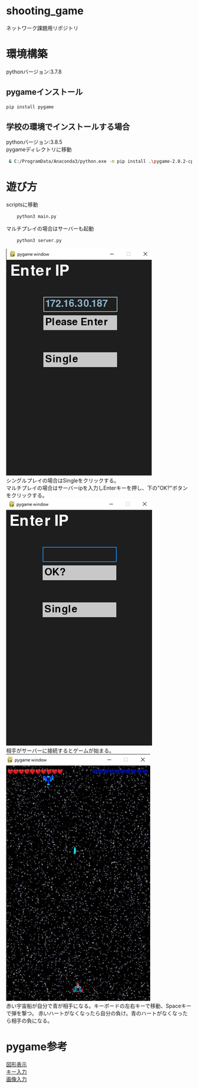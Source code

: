 # shooting_game
ネットワーク課題用リポジトリ
# 環境構築
pythonバージョン:3.7.8
## pygameインストール
```bash
pip install pygame
```
## 学校の環境でインストールする場合
pythonバージョン:3.8.5\
pygameディレクトリに移動
```bash
 & C:/ProgramData/Anaconda3/python.exe -m pip install .\pygame-2.0.2-cp38-cp38-win_amd64.whl
```
# 遊び方
scriptsに移動
```bash
    python3 main.py
```
マルチプレイの場合はサーバーも起動
```bash
    python3 server.py
```
![menue](/images/image1.png)\
シングルプレイの場合はSingleをクリックする。\
マルチプレイの場合はサーバーipを入力しEnterキーを押し、下の"OK?"ボタンをクリックする。\
![menue](/images/image2.png)\
相手がサーバーに接続するとゲームが始まる。\
![menue](/images/image3.png)\
赤い宇宙船が自分で青が相手になる。キーボードの左右キーで移動、Spaceキーで弾を撃つ。
赤いハートがなくなったら自分の負け。青のハートがなくなったら相手の負になる。

# pygame参考
[図形表示](https://shizenkarasuzon.hatenablog.com/entry/2018/12/29/213355)\
[キー入力](https://shizenkarasuzon.hatenablog.com/entry/2019/02/08/184932)\
[画像入力](https://shizenkarasuzon.hatenablog.com/entry/2019/02/23/151418)